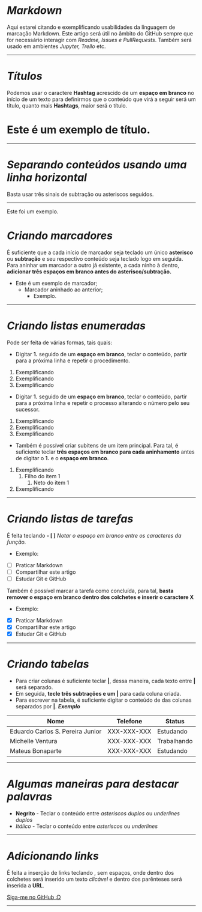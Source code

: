 # *Markdown*
 Aqui estarei citando e exemplificando usabilidades da línguagem de marcação Markdown. Este artigo será útil no âmbito do GitHub sempre que for necessário interagir com *Readme, Issues e PullRequests*. Também será usado em ambientes *Jupyter, Trello* etc.
***
# *Títulos*
Podemos usar o caractere **Hashtag** acrescido de um **espaço em branco** no início de um texto para definirmos que o conteúdo que virá a seguir será um título, quanto mais **Hashtags**, maior será o título.
# Este é um exemplo de título.
***
# *Separando conteúdos usando uma linha horizontal*
Basta usar três sinais de subtração ou asteriscos seguidos.
***
Este foi um exemplo.

# *Criando marcadores*
É suficiente que a cada início de marcador seja teclado um único **asterisco** ou **subtração** e seu respectivo conteúdo seja teclado logo em seguida. Para aninhar um marcador a outro já existente, a cada ninho à dentro, **adicionar três espaços em branco antes do asterisco/subtração.** 
* Este é um exemplo de marcador;
   * Marcador aninhado ao anterior;
      * Exemplo.
***
# *Criando listas enumeradas*
Pode ser feita de várias formas, tais quais:
* Digitar **1.** seguido de um **espaço em branco**, teclar o conteúdo, partir para a próxima linha e repetir o procedimento.
1. Exemplificando
1. Exemplificando
1. Exemplificando
* Digitar **1.** seguido de um **espaço em branco**, teclar o conteúdo, partir para a próxima linha e repetir o processo alterando o número pelo seu sucessor.
1. Exemplificando
2. Exemplificando
3. Exemplificando
* Também é possível criar subitens de um item principal. Para tal, é suficiente teclar **três espaços em branco para cada aninhamento** antes de digitar o **1.** e o **espaço em branco**.
1. Exemplificando
   1. Filho do item 1
       1. Neto do item 1
2. Exemplificando
***
# *Criando listas de tarefas*
É feita teclando **- [ ]** *Notar o espaço em branco entre os caracteres da função.*
* Exemplo:
- [ ] Praticar Markdown
- [ ] Compartilhar este artigo
- [ ] Estudar Git e GitHub

Também é possível marcar a tarefa como concluída, para tal, **basta remover o espaço em branco dentro dos colchetes e inserir o caractere X**
* Exemplo:
- [x] Praticar Markdown
- [x] Compartilhar este artigo
- [x] Estudar Git e GitHub 
***
# *Criando tabelas*
* Para criar colunas é suficiente teclar **|**, dessa maneira, cada texto entre **|** será separado.
* Em seguida, **tecle três subtrações e um |** para cada coluna criada.
* Para escrever na tabela, é suficiente digitar o conteúdo de das colunas separados por **|**.
***Exemplo***

Nome | Telefone | Status
---|---|---
Eduardo Carlos S. Pereira Junior | XXX-XXX-XXX | Estudando
Michelle Ventura | XXX-XXX-XXX | Trabalhando
Mateus Bonaparte | XXX-XXX-XXX | Estudando
***
# *Algumas maneiras para destacar palavras*
* **Negrito** - Teclar o conteúdo entre *asteriscos duplos* ou *underlines duplos*
* *Itálico* - Teclar o conteúdo entre *asteriscos* ou *underlines*
***
# *Adicionando links*
É feita a inserção de links teclando **[]()**, sem espaços, onde dentro dos colchetes será inserido um texto *clicável* e dentro dos parênteses será inserida a **URL**.

[Siga-me no GitHub :D](https://github.com/eduardojnr)
***
